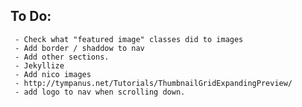 ## To Do: 
     - Check what "featured image" classes did to images
     - Add border / shaddow to nav
     - Add other sections. 
     - Jekyllize
     - Add nico images
     - http://tympanus.net/Tutorials/ThumbnailGridExpandingPreview/
     - add logo to nav when scrolling down.
